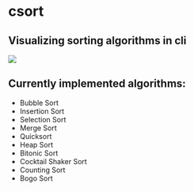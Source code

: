 # csort

## Visualizing sorting algorithms in cli

![](thumbnail.gif)

## Currently implemented algorithms:

- Bubble Sort
- Insertion Sort
- Selection Sort
- Merge Sort
- Quicksort
- Heap Sort
- Bitonic Sort
- Cocktail Shaker Sort
- Counting Sort
- Bogo Sort
